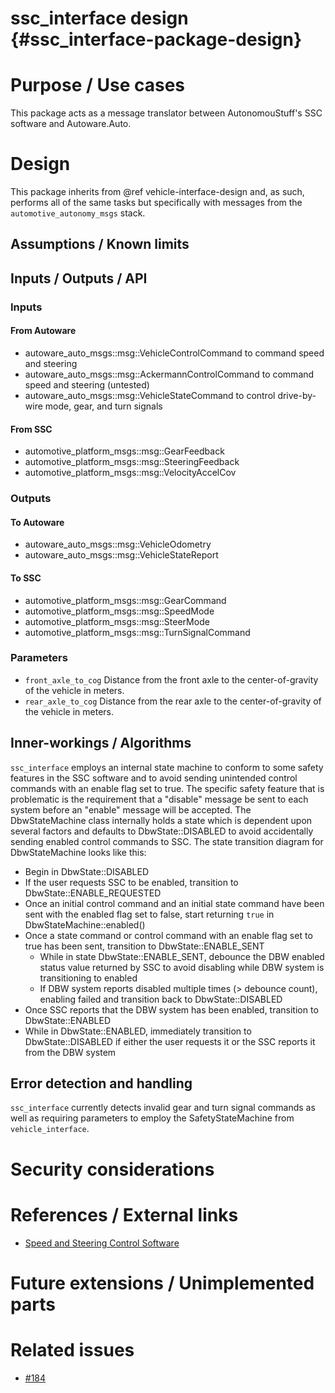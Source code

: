 ssc_interface design {#ssc_interface-package-design}
====================


# Purpose / Use cases
This package acts as a message translator between AutonomouStuff's SSC software and Autoware.Auto.


# Design
This package inherits from @ref vehicle-interface-design and, as such, performs all of the same tasks but specifically with messages from the `automotive_autonomy_msgs` stack.


## Assumptions / Known limits
<!-- Required -->

## Inputs / Outputs / API

### Inputs

#### From Autoware
- autoware_auto_msgs::msg::VehicleControlCommand to command speed and steering
- autoware_auto_msgs::msg::AckermannControlCommand to command speed and steering (untested)
- autoware_auto_msgs::msg::VehicleStateCommand to control drive-by-wire mode, gear, and turn signals

#### From SSC
- automotive_platform_msgs::msg::GearFeedback
- automotive_platform_msgs::msg::SteeringFeedback
- automotive_platform_msgs::msg::VelocityAccelCov

### Outputs

#### To Autoware
- autoware_auto_msgs::msg::VehicleOdometry
- autoware_auto_msgs::msg::VehicleStateReport

#### To SSC
- automotive_platform_msgs::msg::GearCommand
- automotive_platform_msgs::msg::SpeedMode
- automotive_platform_msgs::msg::SteerMode
- automotive_platform_msgs::msg::TurnSignalCommand

### Parameters
- `front_axle_to_cog` Distance from the front axle to the center-of-gravity of the vehicle in meters.
- `rear_axle_to_cog` Distance from the rear axle to the center-of-gravity of the vehicle in meters.


## Inner-workings / Algorithms
`ssc_interface` employs an internal state machine to conform to some safety features in the SSC software and to avoid sending unintended control commands with an enable flag set to true.
The specific safety feature that is problematic is the requirement that a "disable" message be sent to each system before an "enable" message will be accepted.
The DbwStateMachine class internally holds a state which is dependent upon several factors and defaults to DbwState::DISABLED to avoid accidentally sending enabled control commands to SSC.
The state transition diagram for DbwStateMachine looks like this:

- Begin in DbwState::DISABLED
- If the user requests SSC to be enabled, transition to DbwState::ENABLE_REQUESTED
- Once an initial control command and an initial state command have been sent with the enabled flag set to false, start returning `true` in DbwStateMachine::enabled()
- Once a state command or control command with an enable flag set to true has been sent, transition to DbwState::ENABLE_SENT
  - While in state DbwState::ENABLE_SENT, debounce the DBW enabled status value returned by SSC to avoid disabling while DBW system is transitioning to enabled
  - If DBW system reports disabled multiple times (> debounce count), enabling failed and transition back to DbwState::DISABLED
- Once SSC reports that the DBW system has been enabled, transition to DbwState::ENABLED
- While in DbwState::ENABLED, immediately transition to DbwState::DISABLED if either the user requests it or the SSC reports it from the DBW system


## Error detection and handling
`ssc_interface` currently detects invalid gear and turn signal commands as well as requiring parameters to employ the SafetyStateMachine from `vehicle_interface`.


# Security considerations
<!-- Required -->
<!-- Things to consider:
- Spoofing (How do you check for and handle fake input?)
- Tampering (How do you check for and handle tampered input?)
- Repudiation (How are you affected by the actions of external actors?).
- Information Disclosure (Can data leak?).
- Denial of Service (How do you handle spamming?).
- Elevation of Privilege (Do you need to change permission levels during execution?) -->


# References / External links
- [Speed and Steering Control Software](https://autonomoustuff.com/product/astuff-speed-steering-control-software/)

# Future extensions / Unimplemented parts
<!-- Optional -->


# Related issues
- [#184](https://gitlab.com/autowarefoundation/autoware.auto/AutowareAuto/-/issues/184)
